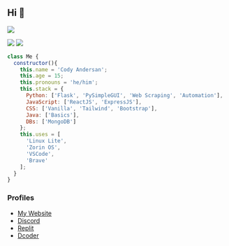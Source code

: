 ## Hi 👋
![](https://komarev.com/ghpvc/?username=codyandersan&color=blueviolet)

![](https://img.shields.io/badge/-Python-blue?style=for-the-badge&logo=python&logoColor=white&labelColor=black) ![](https://img.shields.io/badge/-Javascript-black?style=for-the-badge&logo=javascript&logoColor=white&labelColor=blue)


```javascript
class Me {
  constructor(){
    this.name = 'Cody Andersan';
    this.age = 15;
    this.pronouns = 'he/him';
    this.stack = {
      Python: ['Flask', 'PySimpleGUI', 'Web Scraping', 'Automation'],
      JavaScript: ['ReactJS', 'ExpressJS'],
      CSS: ['Vanilla', 'Tailwind', 'Bootstrap'],
      Java: ['Basics'],
      DBs: ['MongoDB']
    };
    this.uses = [
      'Linux Lite',
      'Zorin OS',
      'VSCode',
      'Brave'
    ];
  }
}

```

### Profiles
- <a href="https://codyandersan.github.io">My Website</a>
- <a href="https://discordapp.com/users/codyandersan">Discord</a>
- <a href="https://replit.com/@codyandersan">Replit</a>
- <a href="https://code.dcoder.tech/profile/codyandersan">Dcoder</a>
